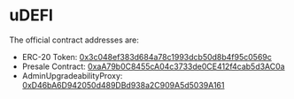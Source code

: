 # uDEFI


The official contract addresses are:
- ERC-20 Token: [0x3c048ef383d684a78c1993dcb50d8b4f95c0569c](https://etherscan.io/address/0x3c048ef383d684a78c1993dcb50d8b4f95c0569c)
- Presale Contract: [0xaA79b0C8455cA04c3733de0CE412f4cab5d3AC0a](https://etherscan.io/address/0xaA79b0C8455cA04c3733de0CE412f4cab5d3AC0a#contracts)
- AdminUpgradeabilityProxy: [0xD46bA6D942050d489DBd938a2C909A5d5039A161](https://etherscan.io/address/0xd46ba6d942050d489dbd938a2c909a5d5039a161#code)

